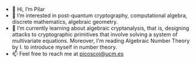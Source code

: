 - 👋 Hi, I’m Pilar
- 👀 I’m interested in post-quantum cryptography, computational algebra, discrete mathematics, algebraic geometry. 
- 🌱 I’m currently learning about algebraic cryptanalysis, that is, designing attacks to cryptographic primitives that involve solving a system of multivariate equations. Moreover, I'm reading Algebraic Number Theory by I.
to introduce myself in number theory.
- 📫 Feel free to reach me at picoscoj@ucm.es
<!---
pilarcoscojuela/pilarcoscojuela is a ✨ special ✨ repository because its `README.md` (this file) appears on your GitHub profile.
You can click the Preview link to take a look at your changes.
--->
